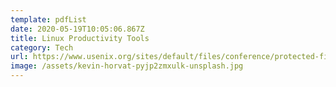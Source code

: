 ```yaml
---
template: pdfList
date: 2020-05-19T10:05:06.867Z
title: Linux Productivity Tools
category: Tech
url: https://www.usenix.org/sites/default/files/conference/protected-files/lisa19_maheshwari.pdf
image: /assets/kevin-horvat-pyjp2zmxulk-unsplash.jpg
---
```

